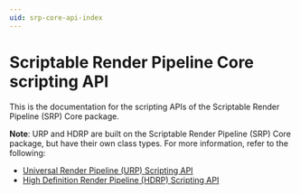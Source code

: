 ```yaml
---
uid: srp-core-api-index
---
```


# Scriptable Render Pipeline Core scripting API

This is the documentation for the scripting APIs of the Scriptable Render Pipeline (SRP) Core package.

**Note**:  URP and HDRP are built on the Scriptable Render Pipeline (SRP) Core package, but have their own class types. For more information, refer to the following:

- [Universal Render Pipeline (URP) Scripting API](https://docs.unity3d.com/Packages/com.unity.render-pipelines.universal@17.1/api/index.html)
- [High Definition Render Pipeline (HDRP) Scripting API](https://docs.unity3d.com/Packages/com.unity.render-pipelines.high-definition@17.1/api/index.html)
